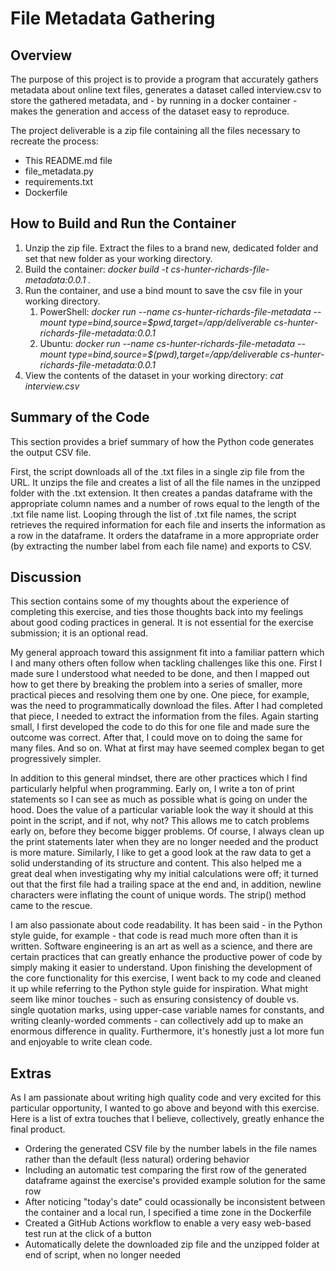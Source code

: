 # File Metadata Gathering #

## Overview ##

The purpose of this project is to provide a program that accurately gathers metadata about online text files, generates a dataset called interview.csv to store the gathered metadata, and - by running in a docker container - makes the generation and access of the dataset easy to reproduce.

The project deliverable is a zip file containing all the files necessary to recreate the process:
* This README.md file
* file_metadata.py
* requirements.txt
* Dockerfile

## How to Build and Run the Container ##

1. Unzip the zip file. Extract the files to a brand new, dedicated folder and set that new folder as your working directory.
2. Build the container: *docker build -t cs-hunter-richards-file-metadata:0.0.1 .*
3. Run the container, and use a bind mount to save the csv file in your working directory.
    1. PowerShell: *docker run --name cs-hunter-richards-file-metadata --mount type=bind,source=$pwd,target=/app/deliverable cs-hunter-richards-file-metadata:0.0.1*
    2. Ubuntu: *docker run --name cs-hunter-richards-file-metadata --mount type=bind,source=$(pwd),target=/app/deliverable cs-hunter-richards-file-metadata:0.0.1*
4. View the contents of the dataset in your working directory: *cat interview.csv*

## Summary of the Code ##

This section provides a brief summary of how the Python code generates the output CSV file.

First, the script downloads all of the .txt files in a single zip file from the URL. It unzips the file and creates a list of all the file names in the unzipped folder with the .txt extension. It then creates a pandas dataframe with the appropriate column names and a number of rows equal to the length of the .txt file name list. Looping through the list of .txt file names, the script retrieves the required information for each file and inserts the information as a row in the dataframe. It orders the dataframe in a more appropriate order (by extracting the number label from each file name) and exports to CSV.

## Discussion ##

This section contains some of my thoughts about the experience of completing this exercise, and ties those thoughts back into my feelings about good coding practices in general. It is not essential for the exercise submission; it is an optional read.

My general approach toward this assignment fit into a familiar pattern which I and many others often follow when tackling challenges like this one. First I made sure I understood what needed to be done, and then I mapped out how to get there by breaking the problem into a series of smaller, more practical pieces and resolving them one by one. One piece, for example, was the need to programmatically download the files. After I had completed that piece, I needed to extract the information from the files. Again starting small, I first developed the code to do this for one file and made sure the outcome was correct. After that, I could move on to doing the same for many files. And so on. What at first may have seemed complex began to get progressively simpler.

In addition to this general mindset, there are other practices which I find particularly helpful when programming. Early on, I write a ton of print statements so I can see as much as possible what is going on under the hood. Does the value of a particular variable look the way it should at this point in the script, and if not, why not? This allows me to catch problems early on, before they become bigger problems. Of course, I always clean up the print statements later when they are no longer needed and the product is more mature. Similarly, I like to get a good look at the raw data to get a solid understanding of its structure and content. This also helped me a great deal when investigating why my initial calculations were off; it turned out that the first file had a trailing space at the end and, in addition, newline characters were inflating the count of unique words. The strip() method came to the rescue.

I am also passionate about code readability. It has been said - in the Python style guide, for example - that code is read much more often than it is written. Software engineering is an art as well as a science, and there are certain practices that can greatly enhance the productive power of code by simply making it easier to understand. Upon finishing the development of the core functionality for this exercise, I went back to my code and cleaned it up while referring to the Python style guide for inspiration. What might seem like minor touches - such as ensuring consistency of double vs. single quotation marks, using upper-case variable names for constants, and writing cleanly-worded comments - can collectively add up to make an enormous difference in quality. Furthermore, it's honestly just a lot more fun and enjoyable to write clean code. 

## Extras ##

As I am passionate about writing high quality code and very excited for this particular opportunity, I wanted to go above and beyond with this exercise. Here is a list of extra touches that I believe, collectively, greatly enhance the final product.

* Ordering the generated CSV file by the number labels in the file names rather than the default (less natural) ordering behavior
* Including an automatic test comparing the first row of the generated dataframe against the exercise's provided example solution for the same row
* After noticing "today's date" could ocassionally be inconsistent between the container and a local run, I specified a time zone in the Dockerfile
* Created a GitHub Actions workflow to enable a very easy web-based test run at the click of a button
* Automatically delete the downloaded zip file and the unzipped folder at end of script, when no longer needed
